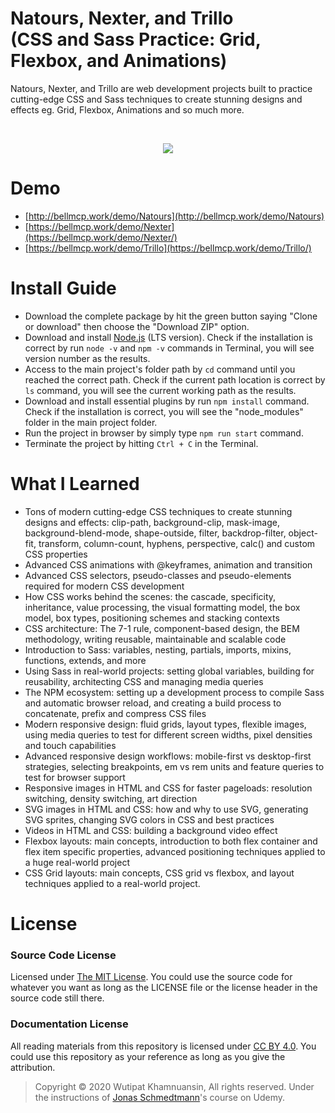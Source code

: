 # Natours, Nexter, and Trillo <br> (CSS and Sass Practice: Grid, Flexbox, and Animations) 

Natours, Nexter, and Trillo are web development projects built to practice cutting-edge CSS and Sass techniques to create stunning designs and effects eg. Grid, Flexbox, Animations and so much more.

<br>
<p align="center">
  <img src="https://bellmcp.work/img/Web_advancedcss.jpg" />
</p>

# Demo

* [http://bellmcp.work/demo/Natours](http://bellmcp.work/demo/Natours)
* [https://bellmcp.work/demo/Nexter](https://bellmcp.work/demo/Nexter/)
* [https://bellmcp.work/demo/Trillo](https://bellmcp.work/demo/Trillo/)

# Install Guide

* Download the complete package by hit the green button saying "Clone or download" then choose the "Download ZIP" option.
* Download and install [Node.js](https://nodejs.org/en/) (LTS version). Check if the installation is correct by run `node -v` and `npm -v` commands in Terminal, you will see version number as the results.
* Access to the main project's folder path by `cd` command until you reached the correct path. Check if the current path location is correct by `ls` command, you will see the current working path as the results.
* Download and install essential plugins by run `npm install` command. Check if the installation is correct, you will see the "node_modules" folder in the main project folder. 
* Run the project in browser by simply type `npm run start` command.
* Terminate the project by hitting `Ctrl + C` in the Terminal.

# What I Learned

* Tons of modern cutting-edge CSS techniques to create stunning designs and effects: clip-path, background-clip, mask-image, background-blend-mode, shape-outside, filter, backdrop-filter, object-fit, transform, column-count, hyphens, perspective, calc() and custom CSS properties
* Advanced CSS animations with @keyframes, animation and transition
* Advanced CSS selectors, pseudo-classes and pseudo-elements required for modern CSS development
* How CSS works behind the scenes: the cascade, specificity, inheritance, value processing, the visual formatting model, the box model, box types, positioning schemes and stacking contexts
* CSS architecture: The 7-1 rule, component-based design, the BEM methodology, writing reusable, maintainable and scalable code
* Introduction to Sass: variables, nesting, partials, imports, mixins, functions, extends, and more
* Using Sass in real-world projects: setting global variables, building for reusability, architecting CSS and managing media queries
* The NPM ecosystem: setting up a development process to compile Sass and automatic browser reload, and creating a build process to concatenate, prefix and compress CSS files
* Modern responsive design: fluid grids, layout types, flexible images, using media queries to test for different screen widths, pixel densities and touch capabilities
* Advanced responsive design workflows: mobile-first vs desktop-first strategies, selecting breakpoints, em vs rem units and feature queries to test for browser support
* Responsive images in HTML and CSS for faster pageloads: resolution switching, density switching, art direction
* SVG images in HTML and CSS: how and why to use SVG, generating SVG sprites, changing SVG colors in CSS and best practices
* Videos in HTML and CSS: building a background video effect
* Flexbox layouts: main concepts, introduction to both flex container and flex item specific properties, advanced positioning techniques applied to a huge real-world project
* CSS Grid layouts: main concepts, CSS grid vs flexbox, and layout techniques applied to a real-world project.

# License

### Source Code License

Licensed under [The MIT License](https://github.com/bellmcp/Natours-Nexter-Trillo/blob/master/LICENSE). You could use the source code for whatever you want as long as the LICENSE file or the license header in the source code still there.

### Documentation License

All reading materials from this repository is licensed under [CC BY 4.0](https://creativecommons.org/licenses/by/4.0/). You could use this repository as your reference as long as you give the attribution.

> Copyright © 2020 Wutipat Khamnuansin, All rights reserved. Under the instructions of [Jonas Schmedtmann](https://codingheroes.io)'s course on Udemy.
